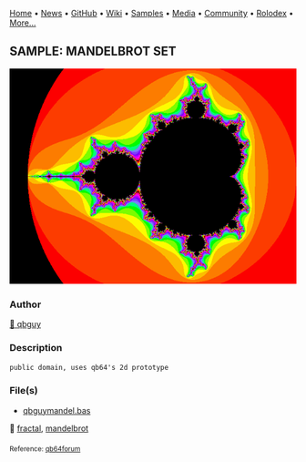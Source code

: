 [Home](https://qb64.com) • [News](../../news.md) • [GitHub](../../github.md) • [Wiki](../../wiki.md) • [Samples](../../samples.md) • [Media](../../media.md) • [Community](../../community.md) • [Rolodex](../../rolodex.md) • [More...](../../more.md)

## SAMPLE: MANDELBROT SET

![qbguymandel.png](img/qbguymandel.png)

### Author

[🐝 qbguy](../qbguy.md) 

### Description

```text
public domain, uses qb64's 2d prototype
```

### File(s)

* [qbguymandel.bas](src/qbguymandel.bas)

🔗 [fractal](../fractal.md), [mandelbrot](../mandelbrot.md)


<sub>Reference: [qb64forum](https://qb64forum.alephc.xyz/index.php?topic=186.0) </sub>
